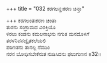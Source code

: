 +++
title = "032 ಕರಗಲನ್ತಃಕರಣ ಚಿನ್ತಾ"

+++
ಕರಗಲಂತಃಕರಣ ಚಿಂತಾ  
ತುರನು ಸಂಗ್ರಾಮದ ವಿರಕ್ತಿಯೊ  
ಳಿರಲು ಕಂಡನು ಕಮಲನಾಭನು ನಗುತ ಮನದೊಳಗೆ  
ತರಳನಿವನದ್ವೈತಕಲೆಯಲಿ  
ಪರಿಣತನು ತಾನಲ್ಲ ನೆವದಿಂ  
ನರನ ಬೋಧಿಸಬೇಕೆನುತ ನುಡಿಸಿದನು ಫಲುಗುಣನ     ॥32॥